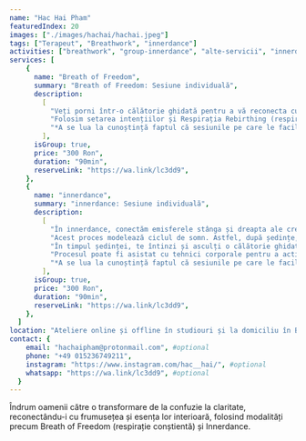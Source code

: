 ```yaml
---
name: "Hac Hai Pham"
featuredIndex: 20
images: ["./images/hachai/hachai.jpeg"]
tags: ["Terapeut", "Breathwork", "innerdance"]
activities: ["breathwork", "group-innerdance", "alte-servicii", "innerdance", "group-breathwork", "group-alteservicii"]
services: [
    {
      name: "Breath of Freedom",
      summary: "Breath of Freedom: Sesiune individuală",
      description:
        [
          "Veți porni într-o călătorie ghidată pentru a vă reconecta cu frumusețea vieții.",
          "Folosim setarea intențiilor și Respirația Rebirthing (respirație conștientă conectată) pentru a elibera energiile stagnante și traumele și a trece de la confuzie la claritate.",
          "*A se lua la cunoștință faptul că sesiunile pe care le facilitez sunt ghidate în limba engleză."
        ],
      isGroup: true,
      price: "300 Ron",
      duration: "90min",
      reserveLink: "https://wa.link/lc3dd9",
    },
    {
      name: "innerdance",
      summary: "innerdance: Sesiune individuală",
      description:
        [
          "În innerdance, conectăm emisferele stânga și dreapta ale creierului și activăm Corpus Callosum, o zonă a creierului care, atunci când se deschide, ne permite să accesăm toate informațiile disponibile în spațiu, în loc să urmărim informațiile într-un mod liniar, una câte una. Conexiunile din creier sunt deconectate și găsesc noi căi, ceea ce duce la combinații creative noi. Astfel, obții perspective și viziuni și te conectezi la propria ta înțelepciune.",
          "Acest proces modelează ciclul de somn. Astfel, după ședințe, poți avea vise mai vii și mai multe, care îți dezvăluie anumite aspecte ce erau anterior neclare.",
          "În timpul ședinței, te întinzi și asculți o călătorie ghidată prin sunet.",
          "Procesul poate fi asistat cu tehnici corporale pentru a activa anumite zone ale creierului.",
          "*A se lua la cunoștință faptul că sesiunile pe care le facilitez sunt ghidate în limba engleză."s
        ],
      isGroup: true,
      price: "300 Ron",
      duration: "90min",
      reserveLink: "https://wa.link/lc3dd9",
    },
  ]
location: "Ateliere online și offline în studiouri și la domiciliu în București." #optional
contact: {
    email: "hachaipham@protonmail.com", #optional
    phone: "+49 015236749211",
    instagram: "https://www.instagram.com/hac__hai/", #optional
    whatsapp: "https://wa.link/lc3dd9", #optional
  }
---
```


Îndrum oamenii către o transformare de la confuzie la claritate, reconectându-i cu frumusețea și esența lor interioară, folosind modalități precum Breath of Freedom (respirație conștientă) și Innerdance.
